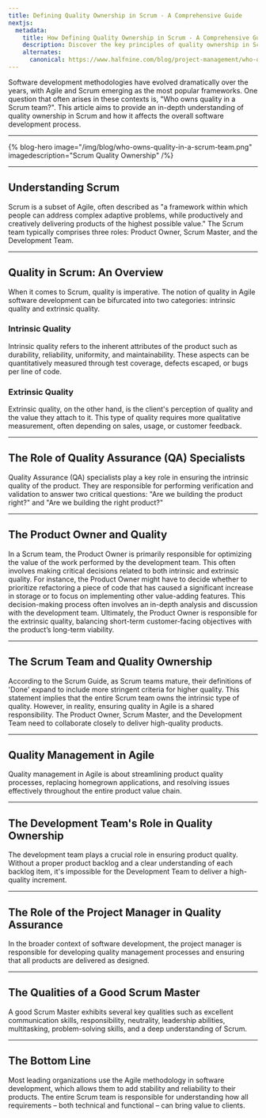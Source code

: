 ```yaml
---
title: Defining Quality Ownership in Scrum - A Comprehensive Guide
nextjs:
  metadata:
    title: How Defining Quality Ownership in Scrum - A Comprehensive Guide - Halfnine
    description: Discover the key principles of quality ownership in Scrum with our comprehensive guide.
    alternates:
      canonical: https://www.halfnine.com/blog/project-management/who-owns-quality-in-a-scrum-team
---
```


Software development methodologies have evolved dramatically over the years, with Agile and Scrum emerging as the most popular frameworks. One question that often arises in these contexts is, "Who owns quality in a Scrum team?". This article aims to provide an in-depth understanding of quality ownership in Scrum and how it affects the overall software development process.

---

{% blog-hero image="/img/blog/who-owns-quality-in-a-scrum-team.png" imagedescription="Scrum Quality Ownership" /%}

---

## Understanding Scrum

Scrum is a subset of Agile, often described as "a framework within which people can address complex adaptive problems, while productively and creatively delivering products of the highest possible value." The Scrum team typically comprises three roles: Product Owner, Scrum Master, and the Development Team.

---

## Quality in Scrum: An Overview

When it comes to Scrum, quality is imperative. The notion of quality in Agile software development can be bifurcated into two categories: intrinsic quality and extrinsic quality.

### Intrinsic Quality

Intrinsic quality refers to the inherent attributes of the product such as durability, reliability, uniformity, and maintainability. These aspects can be quantitatively measured through test coverage, defects escaped, or bugs per line of code.

### Extrinsic Quality

Extrinsic quality, on the other hand, is the client's perception of quality and the value they attach to it. This type of quality requires more qualitative measurement, often depending on sales, usage, or customer feedback.

---

## The Role of Quality Assurance (QA) Specialists

Quality Assurance (QA) specialists play a key role in ensuring the intrinsic quality of the product. They are responsible for performing verification and validation to answer two critical questions: "Are we building the product right?" and "Are we building the right product?"

---

## The Product Owner and Quality

In a Scrum team, the Product Owner is primarily responsible for optimizing the value of the work performed by the development team. This often involves making critical decisions related to both intrinsic and extrinsic quality.
For instance, the Product Owner might have to decide whether to prioritize refactoring a piece of code that has caused a significant increase in storage or to focus on implementing other value-adding features. This decision-making process often involves an in-depth analysis and discussion with the development team.
Ultimately, the Product Owner is responsible for the extrinsic quality, balancing short-term customer-facing objectives with the product’s long-term viability.

---

## The Scrum Team and Quality Ownership

According to the Scrum Guide, as Scrum teams mature, their definitions of 'Done' expand to include more stringent criteria for higher quality. This statement implies that the entire Scrum team owns the intrinsic type of quality.
However, in reality, ensuring quality in Agile is a shared responsibility. The Product Owner, Scrum Master, and the Development Team need to collaborate closely to deliver high-quality products.

---

## Quality Management in Agile

Quality management in Agile is about streamlining product quality processes, replacing homegrown applications, and resolving issues effectively throughout the entire product value chain.

---

## The Development Team's Role in Quality Ownership

The development team plays a crucial role in ensuring product quality. Without a proper product backlog and a clear understanding of each backlog item, it's impossible for the Development Team to deliver a high-quality increment.

---

## The Role of the Project Manager in Quality Assurance

In the broader context of software development, the project manager is responsible for developing quality management processes and ensuring that all products are delivered as designed.

---

## The Qualities of a Good Scrum Master

A good Scrum Master exhibits several key qualities such as excellent communication skills, responsibility, neutrality, leadership abilities, multitasking, problem-solving skills, and a deep understanding of Scrum.

---

## The Bottom Line

Most leading organizations use the Agile methodology in software development, which allows them to add stability and reliability to their products. The entire Scrum team is responsible for understanding how all requirements – both technical and functional – can bring value to clients.